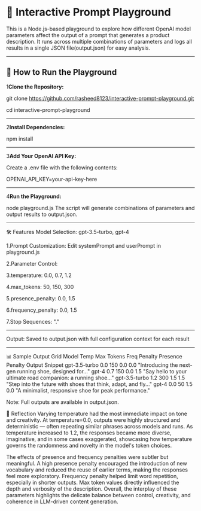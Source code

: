 # 🧠 Interactive Prompt Playground

This is a Node.js-based playground to explore how different OpenAI model parameters affect the output of a prompt that generates a product description. It runs across multiple combinations of parameters and logs all results in a single JSON file(output.json) for easy analysis.

---

## 🚀 How to Run the Playground

1**Clone the Repository:**

git clone https://github.com/rasheed8123/interactive-prompt-playground.git

cd interactive-prompt-playground

--- 
2**Install Dependencies:**


npm install

---

3**Add Your OpenAI API Key:**

Create a .env file with the following contents:

OPENAI_API_KEY=your-api-key-here

--- 
4**Run the Playground:**

node playground.js
The script will generate combinations of parameters and output results to output.json.

---
🛠 Features
Model Selection: gpt-3.5-turbo, gpt-4

1.Prompt Customization: Edit systemPrompt and userPrompt in playground.js

2.Parameter Control:

3.temperature: 0.0, 0.7, 1.2

4.max_tokens: 50, 150, 300

5.presence_penalty: 0.0, 1.5

6.frequency_penalty: 0.0, 1.5

7.Stop Sequences:  "."

---

Output: Saved to output.json with full configuration context for each result

---

📊 Sample Output Grid
Model	        Temp	Max   Tokens	Freq  Penalty	Presence Penalty	Output Snippet
gpt-3.5-turbo	0.0	    150	  0.0	    0.0	  "Introducing the next-gen running shoe, designed for..."
gpt-4	        0.7	    150	  0.0	    1.5	  "Say hello to your ultimate road companion: a running shoe..."
gpt-3.5-turbo	1.2	    300	  1.5	    1.5	  "Step into the future with shoes that think, adapt, and fly..."
gpt-4       	0.0	    50	  1.5	    0.0	  "A minimalist, responsive shoe for peak performance."

Note: Full outputs are available in output.json.

🧠 Reflection
Varying temperature had the most immediate impact on tone and creativity. At temperature=0.0, outputs were highly structured and deterministic — often repeating similar phrases across models and runs. As temperature increased to 1.2, the responses became more diverse, imaginative, and in some cases exaggerated, showcasing how temperature governs the randomness and novelty in the model's token choices.

The effects of presence and frequency penalties were subtler but meaningful. A high presence penalty encouraged the introduction of new vocabulary and reduced the reuse of earlier terms, making the responses feel more exploratory. Frequency penalty helped limit word repetition, especially in shorter outputs. Max token values directly influenced the depth and verbosity of the description. Overall, the interplay of these parameters highlights the delicate balance between control, creativity, and coherence in LLM-driven content generation.

